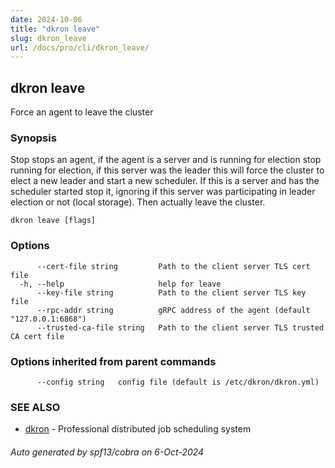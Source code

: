```yaml
---
date: 2024-10-06
title: "dkron leave"
slug: dkron_leave
url: /docs/pro/cli/dkron_leave/
---
```

## dkron leave

Force an agent to leave the cluster

### Synopsis

Stop stops an agent, if the agent is a server and is running for election
	stop running for election, if this server was the leader
	this will force the cluster to elect a new leader and start a new scheduler.
	If this is a server and has the scheduler started stop it, ignoring if this server
	was participating in leader election or not (local storage).
	Then actually leave the cluster.

```
dkron leave [flags]
```

### Options

```
      --cert-file string         Path to the client server TLS cert file
  -h, --help                     help for leave
      --key-file string          Path to the client server TLS key file
      --rpc-addr string          gRPC address of the agent (default "127.0.0.1:6868")
      --trusted-ca-file string   Path to the client server TLS trusted CA cert file
```

### Options inherited from parent commands

```
      --config string   config file (default is /etc/dkron/dkron.yml)
```

### SEE ALSO

* [dkron](/docs/pro/cli/dkron/)	 - Professional distributed job scheduling system

###### Auto generated by spf13/cobra on 6-Oct-2024
